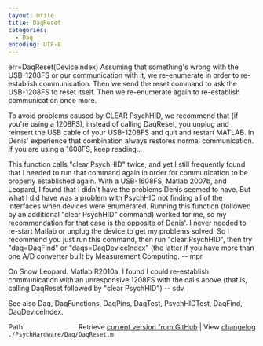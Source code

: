 ```yaml
---
layout: mfile
title: DaqReset
categories:
  - Daq
encoding: UTF-8
---
```


err=DaqReset(DeviceIndex)
Assuming that something's wrong with the USB-1208FS or our communication
with it, we re-enumerate in order to re-establish communication. Then we
send the reset command to ask the USB-1208FS to reset itself. Then we
re-enumerate again to re-establish communication once more.

To avoid problems caused by CLEAR PsychHID, we recommend that (if you're using
a 1208FS), instead of calling DaqReset, you unplug and reinsert the USB cable
of your USB-1208FS and quit and restart MATLAB. In Denis' experience that
combination always restores normal communication.  If you are using a 1608FS,
keep reading...

This function calls "clear PsychHID" twice, and yet I still frequently found
that I needed to run that command again in order for communication to be
properly established again.  With a USB-1608FS, Matlab 2007b, and Leopard, I
found that I didn't have the problems Denis seemed to have.  But what I did
have was a problem with PsychHID not finding all of the interfaces when
devices were enumerated.  Running this function (followed by an additional
"clear PsychHID" command) worked for me, so my recommendation for that case is
the opposite of Denis'.  I never needed to re-start Matlab or unplug the
device to get my problems solved.  So I recommend you just run this command,
then run "clear PsychHID", then try "daq=DaqFind" or "daqs=DaqDeviceIndex"
(the latter if you have more than one A/D converter built by Measurement
Computing.  -- mpr

On Snow Leopard. Matlab R2010a, I found I could re-establish communication
with an unresponsive 1208FS with the calls above (that is, calling DaqReset
followed by "clear PsychHID") -- sdv

See also Daq, DaqFunctions, DaqPins, DaqTest, PsychHIDTest, DaqFind,
DaqDeviceIndex.


<div class="code_header" style="text-align:right;">
  <span style="float:left;">Path&nbsp;&nbsp;</span> <span class="counter">Retrieve <a href=
  "https://raw.github.com/Psychtoolbox-3/Psychtoolbox-3/beta/./PsychHardware/Daq/DaqReset.m">current version from GitHub</a> | View <a href=
  "https://github.com/Psychtoolbox-3/Psychtoolbox-3/commits/beta/./PsychHardware/Daq/DaqReset.m">changelog</a></span>
</div>
<div class="code">
  <code>./PsychHardware/Daq/DaqReset.m</code>
</div>
